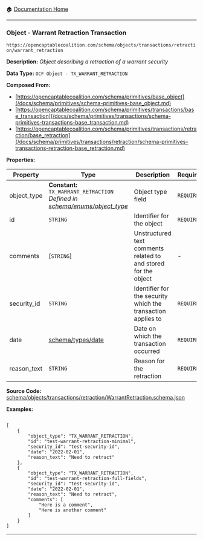 :house: [Documentation Home](/README.md)

---

### Object - Warrant Retraction Transaction

`https://opencaptablecoalition.com/schema/objects/transactions/retraction/warrant_retraction`

**Description:** _Object describing a retraction of a warrant security_

**Data Type:** `OCF Object - TX_WARRANT_RETRACTION`

**Composed From:**

- [https://opencaptablecoalition.com/schema/primitives/base_object](/docs/schema/primitives/schema-primitives-base_object.md)
- [https://opencaptablecoalition.com/schema/primitives/transactions/base_transaction](/docs/schema/primitives/transactions/schema-primitives-transactions-base_transaction.md)
- [https://opencaptablecoalition.com/schema/primitives/transactions/retraction/base_retraction](/docs/schema/primitives/transactions/retraction/schema-primitives-transactions-retraction-base_retraction.md)

**Properties:**

| Property    | Type                                                                                                                              | Description                                                     | Required   |
| ----------- | --------------------------------------------------------------------------------------------------------------------------------- | --------------------------------------------------------------- | ---------- |
| object_type | **Constant:** `TX_WARRANT_RETRACTION`</br>_Defined in [schema/enums/object_type](/docs/schema/enums/schema-enums-object_type.md)_ | Object type field                                               | `REQUIRED` |
| id          | `STRING`                                                                                                                          | Identifier for the object                                       | `REQUIRED` |
| comments    | [`STRING`]</br>                                                                                                                   | Unstructured text comments related to and stored for the object | -          |
| security_id | `STRING`                                                                                                                          | Identifier for the security which the transaction applies to    | `REQUIRED` |
| date        | [schema/types/date](/docs/schema/types/schema-types-date.md)                                                                      | Date on which the transaction occurred                          | `REQUIRED` |
| reason_text | `STRING`                                                                                                                          | Reason for the retraction                                       | `REQUIRED` |

**Source Code:** [schema/objects/transactions/retraction/WarrantRetraction.schema.json](/schema/objects/transactions/retraction/WarrantRetraction.schema.json)

**Examples:**

```

[
    {
        "object_type": "TX_WARRANT_RETRACTION",
        "id": "test-warrant-retraction-minimal",
        "security_id": "test-security-id",
        "date": "2022-02-01",
        "reason_text": "Need to retract"
    },
    {
        "object_type": "TX_WARRANT_RETRACTION",
        "id": "test-warrant-retraction-full-fields",
        "security_id": "test-security-id",
        "date": "2022-02-01",
        "reason_text": "Need to retract",
        "comments": [
            "Here is a comment",
            "Here is another comment"
        ]
    }
]

```

---
